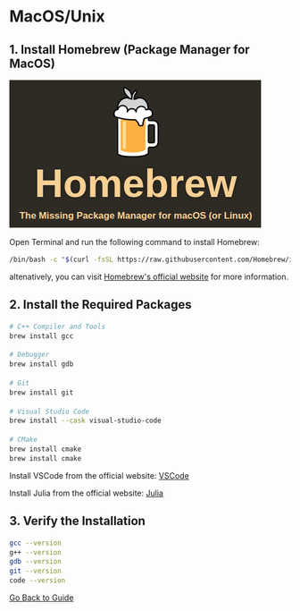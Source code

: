 # MacOS/Unix

## 1. Install Homebrew (Package Manager for MacOS)

![Homebrew Logo](pics/HomeBrew.png)

Open Terminal and run the following command to install Homebrew:

```bash
/bin/bash -c "$(curl -fsSL https://raw.githubusercontent.com/Homebrew/install/HEAD/install.sh)"
```

altenatively, you can visit [Homebrew's official website](https://brew.sh/) for more information.


## 2. Install the Required Packages

```bash
# C++ Compiler and Tools
brew install gcc

# Debugger
brew install gdb

# Git
brew install git

# Visual Studio Code
brew install --cask visual-studio-code

# CMake
brew install cmake
brew install cmake
```

Install VSCode from the official website: [VSCode](https://code.visualstudio.com/)

Install Julia from the official website: [Julia](https://code.visualstudio.com/)

## 3. Verify the Installation

```bash
gcc --version
g++ --version
gdb --version
git --version
code --version
```

[Go Back to Guide](../Readme.md#installation-guide)